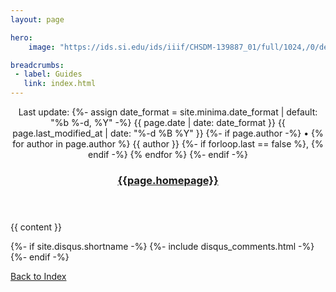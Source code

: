 ```yaml
---
layout: page

hero:
    image: "https://ids.si.edu/ids/iiif/CHSDM-139887_01/full/1024,/0/default.jpg"

breadcrumbs:
 - label: Guides
   link: index.html
---
```

<article class="post h-entry" itemscope itemtype="http://schema.org/BlogPosting">

  <header class="post-header">
   <!-- <h1 class="post-title p-name" itemprop="name headline">{{ page.title | escape }}</h1>-->
    <p class="post-meta">Last update: 
      {%- assign date_format = site.minima.date_format | default: "%b %-d, %Y" -%}
      <time class="dt-published" datetime="{{ page.date | date_to_xmlschema }}" itemprop="datePublished">
        {{ page.date | date: date_format }}
      </time>
        <time class="dt-modified" datetime="{{ mdate }}" itemprop="dateModified">
          {{ page.last_modified_at | date: "%-d %B %Y" }}
        </time>
      {%- if page.author -%}
        • {% for author in page.author %}
          <span itemprop="author" itemscope itemtype="http://schema.org/Person">
            <span class="p-author h-card" itemprop="name">{{ author }}</span></span>
            {%- if forloop.last == false %}, {% endif -%}
        {% endfor %}
      {%- endif -%}
      </p>
    <h3><a href="{{page.homepage}}">{{page.homepage}}</a></h3>
  </header>

  <div class="post-content e-content" itemprop="articleBody">
    {{ content }}
  </div>

  {%- if site.disqus.shortname -%}
    {%- include disqus_comments.html -%}
  {%- endif -%}

  <a class="u-url" href="{{ page.url | relative_url }}" hidden></a>
  <a href="../../index.html">Back to Index</a><br/><br/>
</article>

